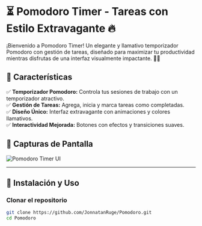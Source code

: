 # ⏳ Pomodoro Timer - Tareas con Estilo Extravagante 🔥

¡Bienvenido a Pomodoro Timer! Un elegante y llamativo temporizador Pomodoro con gestión de tareas, diseñado para maximizar tu productividad mientras disfrutas de una interfaz visualmente impactante. 🚀🎨

## 📌 Características

✅ **Temporizador Pomodoro:** Controla tus sesiones de trabajo con un temporizador atractivo.  
✅ **Gestión de Tareas:** Agrega, inicia y marca tareas como completadas.  
✅ **Diseño Único:** Interfaz extravagante con animaciones y colores llamativos.  
✅ **Interactividad Mejorada:** Botones con efectos y transiciones suaves.  

## 📸 Capturas de Pantalla

![Pomodoro Timer UI](![image](https://github.com/user-attachments/assets/29ba4429-580b-433e-be1f-10abaaa989ab)
)

---

## 🚀 Instalación y Uso

###  Clonar el repositorio

```sh
git clone https://github.com/JonnatanRuge/Pomodoro.git
cd Pomodoro
